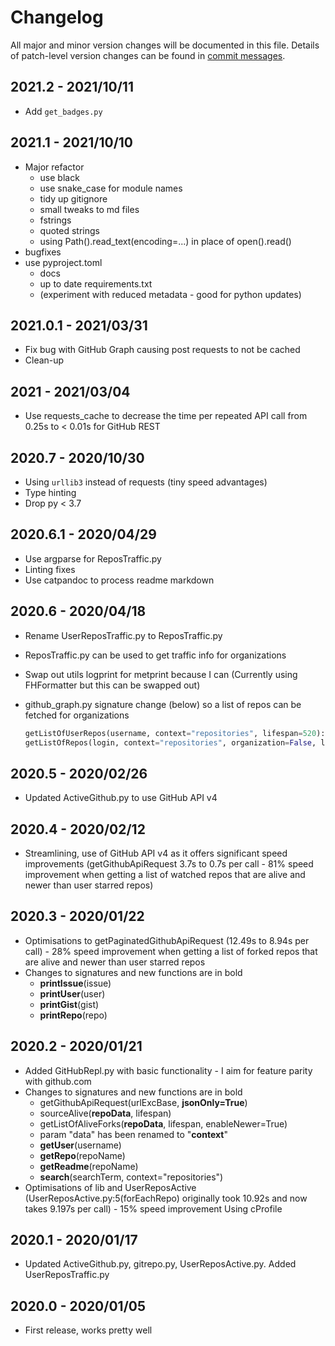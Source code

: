 # Changelog
All major and minor version changes will be documented in this file. Details of
patch-level version changes can be found in [commit messages](../../commits/master).

## 2021.2 - 2021/10/11

- Add `get_badges.py`

## 2021.1 - 2021/10/10

- Major refactor
  - use black
  - use snake_case for module names
  - tidy up gitignore
  - small tweaks to md files
  - fstrings
  - quoted strings
  - using Path().read_text(encoding=...) in place of open().read()
- bugfixes
- use pyproject.toml
  - docs
  - up to date requirements.txt
  - (experiment with reduced metadata - good for python updates)

## 2021.0.1 - 2021/03/31

- Fix bug with GitHub Graph causing post requests to not be cached
- Clean-up

## 2021 - 2021/03/04

- Use requests_cache to decrease the time per repeated API call
  from 0.25s to < 0.01s for GitHub REST


## 2020.7 - 2020/10/30

- Using `urllib3` instead of requests (tiny speed advantages)
- Type hinting
- Drop py < 3.7

## 2020.6.1 - 2020/04/29

- Use argparse for ReposTraffic.py
- Linting fixes
- Use catpandoc to process readme markdown

## 2020.6 - 2020/04/18

- Rename UserReposTraffic.py to ReposTraffic.py
- ReposTraffic.py can be used to get traffic info for organizations
- Swap out utils logprint for metprint because I can (Currently using
FHFormatter but this can be swapped out)
- github_graph.py signature change (below) so a list of repos can be fetched
	for organizations

	```python
	getListOfUserRepos(username, context="repositories", lifespan=520):
	getListOfRepos(login, context="repositories", organization=False, lifespan=520):
	```

## 2020.5 - 2020/02/26

- Updated ActiveGithub.py to use GitHub API v4

## 2020.4 - 2020/02/12

- Streamlining, use of GitHub API v4 as it offers significant speed improvements
(getGithubApiRequest 3.7s to 0.7s per call - 81% speed improvement when getting
a list of watched repos that are alive and newer than user starred repos)

## 2020.3 - 2020/01/22

- Optimisations to getPaginatedGithubApiRequest (12.49s to 8.94s per call) - 28%
  speed improvement when getting a list of forked repos that are alive and newer
  than user starred repos
- Changes to signatures and new functions are in bold
	- **printIssue**(issue)
	- **printUser**(user)
	- **printGist**(gist)
	- **printRepo**(repo)

## 2020.2 - 2020/01/21

- Added GitHubRepl.py with basic functionality - I aim for feature parity with
  github.com
- Changes to signatures and new functions are in bold
	- getGithubApiRequest(urlExcBase, **jsonOnly=True**)
	- sourceAlive(**repoData**, lifespan)
	- getListOfAliveForks(**repoData**, lifespan, enableNewer=True)
	- param "data" has been renamed to "**context**"
	- **getUser**(username)
	- **getRepo**(repoName)
	- **getReadme**(repoName)
	- **search**(searchTerm, context="repositories")
- Optimisations of lib and UserReposActive (UserReposActive.py:5(forEachRepo)
  originally took 10.92s and now takes 9.197s per call) - 15% speed improvement
  Using cProfile

## 2020.1 - 2020/01/17

- Updated ActiveGithub.py, gitrepo.py, UserReposActive.py. Added UserReposTraffic.py

## 2020.0 - 2020/01/05

- First release, works pretty well
